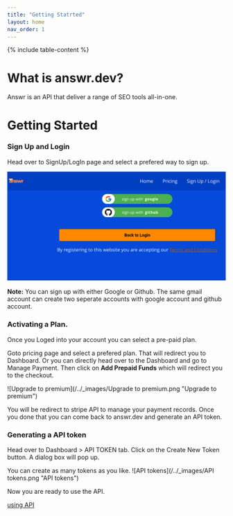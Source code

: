 ```yaml
---
title: "Getting Statrted"
layout: home
nav_order: 1
---
```

{% include table-content %}

# What is answr.dev?

Answr is an API that deliver a range of SEO tools all-in-one.

# Getting Started

### Sign Up and Login

Head over to SignUp/LogIn page and select a prefered way to sign up.

![SignUp/LogIn](/../_images/signup-login.png "SignUp/Login")

**Note:** You can sign up with either Google or Github. The same gmail account can create two seperate accounts with google account and github account.


### Activating a Plan.
Once you Loged into your account you can select a pre-paid plan.

Goto pricing page and select a prefered plan. That will redirect you to Dashboard. Or you can directly head over to the Dashboard and go to Manage Payment. Then click on **Add Prepaid Funds** which will redirect you to the checkout.

![Upgrade to premium](/../_images/Upgrade to premium.png "Upgrade to premium")

You will be redirect to stripe API to manage your payment records. Once you done that you can come back to answr.dev and generate an API token.

### Generating a API token
Head over to Dashboard > API TOKEN tab.
Click on the Create New Token button. A dialog box will pop up.

<!-- ![Webhook](/../_images/create API token.png "Webhookurl") -->

You can create as many tokens as you like. 
![API tokens](/../_images/API tokens.png "API tokens")

Now you are ready to use the API.

[using API](/apireq/)